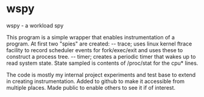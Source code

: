# wspy
wspy - a workload spy

This program is a simple wrapper that enables instrumentation of a program. At first two "spies" are created:
-- trace; uses linux kernel ftrace facility to record scheduler events for fork/exec/exit and uses these to
   construct a process tree.
-- timer; creates a periodic timer that wakes up to read system state. State sampled is contents of /proc/stat
   for the cpu* lines.
   
The code is mostly my internal project experiments and test base to extend in creating instrumentation. Added to
github to make it accessible from multiple places. Made public to enable others to see it if of interest.
